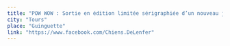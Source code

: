 ```yaml
---
title: "POW WOW : Sortie en édition limitée sérigraphiée d’un nouveau jeu de cartes en Print’n Play & Playtest public"
city: "Tours"
place: "Guinguette"
link: "https://www.facebook.com/Chiens.DeLenfer"
---
```

